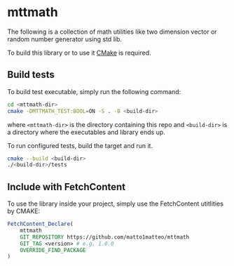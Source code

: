 # mttmath

The following is a collection of math utilities like two dimension vector or
random number generator using std lib.

To build this library or to use it [CMake](https://cmake.org/) is required.

## Build tests

To build test executable, simply run the following command:

```bash
cd <mttmath-dir>
cmake -DMTTMATH_TEST:BOOL=ON -S . -B <build-dir>
```

where `<mttmath-dir>` is the directory containing this repo and `<build-dir>` is
a directory where the executables and library ends up.

To run configured tests, build the target and run it.

```bash
cmake --build <build-dir>
./<build-dir>/tests
```

## Include with FetchContent

To use the library inside your project, simply use the FetchContent utitlities
by CMAKE:

```cmake
FetchContent_Declare(
    mttmath
    GIT_REPOSITORY https://github.com/matto1matteo/mttmath
    GIT_TAG <version> # e.g. 1.0.0
    OVERRIDE_FIND_PACKAGE
)
```

